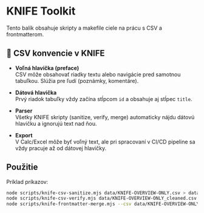 # KNIFE Toolkit

Tento balík obsahuje skripty a makefile ciele na prácu s CSV a frontmatterom.

## 📑 CSV konvencie v KNIFE

- **Voľná hlavička (preface)**  
  CSV môže obsahovať riadky textu alebo navigácie pred samotnou tabuľkou. Slúžia pre ľudí (poznámky, komentáre).

- **Dátová hlavička**  
  Prvý riadok tabuľky vždy začína stĺpcom `id` a obsahuje aj stĺpec `title`.

- **Parser**  
  Všetky KNIFE skripty (sanitize, verify, merge) automaticky nájdu dátovú hlavičku a ignorujú text nad ňou.

- **Export**  
  V Calc/Excel môže byť voľný text, ale pri spracovaní v CI/CD pipeline sa vždy pracuje až od dátovej hlavičky.

## Použitie

Príklad príkazov:
```bash
node scripts/knife-csv-sanitize.mjs data/KNIFE-OVERVIEW-ONLY.csv > data/KNIFE-OVERVIEW-ONLY_cleaned.csv
node scripts/knife-csv-verify.mjs data/KNIFE-OVERVIEW-ONLY_cleaned.csv
node scripts/knife-frontmatter-merge.mjs --csv data/KNIFE-OVERVIEW-ONLY_cleaned.csv --dry-run
```

